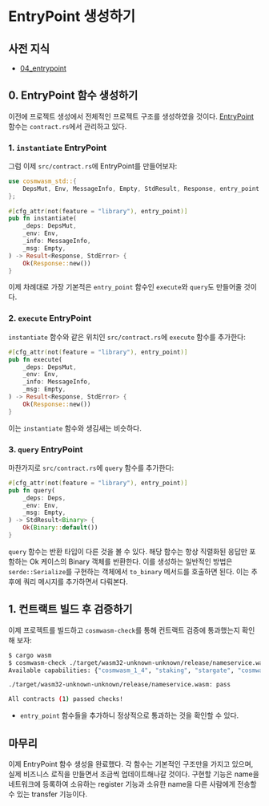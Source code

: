 # EntryPoint 생성하기

## 사전 지식
- [04_entrypoint](./04_entrypoint.md)

## 0. EntryPoint 함수 생성하기
이전에 프로젝트 생성에서 전체적인 프로젝트 구조를 생성하였을 것이다. [EntryPoint](./04_entrypoint.md) 함수는 `contract.rs`에서 관리하고 있다.

### 1. `instantiate` EntryPoint
그럼 이제 `src/contract.rs`에 EntryPoint를 만들어보자:
```rust
use cosmwasm_std::{
    DepsMut, Env, MessageInfo, Empty, StdResult, Response, entry_point
};
 
#[cfg_attr(not(feature = "library"), entry_point)]
pub fn instantiate(
	_deps: DepsMut,
	_env: Env,
	_info: MessageInfo,
	_msg: Empty,
) -> Result<Response, StdError> {
	Ok(Response::new())
}
```


이제 차례대로 가장 기본적은 `entry_point` 함수인 `execute`와 `query`도 만들어줄 것이다.

### 2. `execute` EntryPoint
`instantiate` 함수와 같은 위치인 `src/contract.rs`에 `execute` 함수를 추가한다:
```rust
#[cfg_attr(not(feature = "library"), entry_point)]
pub fn execute(
    _deps: DepsMut,
	_env: Env,
	_info: MessageInfo,
	_msg: Empty,
) -> Result<Response, StdError> {
	Ok(Response::new())
}
```
이는 `instantiate` 함수와 생김새는 비슷하다. 

### 3. `query` EntryPoint
마찬가지로 `src/contract.rs`에 `query` 함수를 추가한다:
```rust
#[cfg_attr(not(feature = "library"), entry_point)]
pub fn query(
    _deps: Deps,
	_env: Env, 
    _msg: Empty,
) -> StdResult<Binary> {
    Ok(Binary::default())
}
```
`query` 함수는 반환 타입이 다른 것을 볼 수 있다. 해당 함수는 항상 직렬화된 응답만 포함하는 Ok 케이스의 Binary 객체를 반환한다. 이를 생성하는 일반적인 방법은 `serde::Serialize`를 구현하는 객체에서 `to_binary` 메서드를 호출하면 된다. 이는 추후에 쿼리 메시지를 추가하면서 다뤄본다.


## 1. 컨트랙트 빌드 후 검증하기
이제 프로젝트를 빌드하고 `cosmwasm-check`를 통해 컨트랙트 검증에 통과했는지 확인해 보자:
```sh
$ cargo wasm
$ cosmwasm-check ./target/wasm32-unknown-unknown/release/nameservice.wasm
Available capabilities: {"cosmwasm_1_4", "staking", "stargate", "cosmwasm_1_2", "cosmwasm_1_3", "cosmwasm_2_0", "iterator", "cosmwasm_1_1"}

./target/wasm32-unknown-unknown/release/nameservice.wasm: pass

All contracts (1) passed checks!
```
- `entry_point` 함수들을 추가하니 정상적으로 통과하는 것을 확인할 수 있다.

## 마무리 
이제 EntryPoint 함수 생성을 완료했다. 각 함수는 기본적인 구조만을 가지고 있으며, 실제 비즈니스 로직을 만들면서 조금씩 업데이트해나갈 것이다. 구현할 기능은 name을 네트워크에 등록하여 소유하는 register 기능과 소유한 name을 다른 사람에게 전송할 수 있는 transfer 기능이다.



